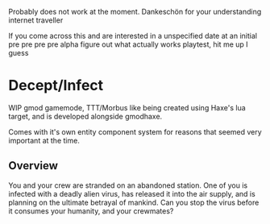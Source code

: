 Probably does not work at the moment. Dankeschön for your understanding internet traveller

If you come across this and are interested in a unspecified date at an initial pre pre pre pre alpha figure out what actually works playtest, hit me up I guess

# Decept/Infect

WIP gmod gamemode, TTT/Morbus like being created using Haxe's lua target, and is developed alongside gmodhaxe.

Comes with it's own entity component system for reasons that seemed very important at the time.

## Overview

You and your crew are stranded on an abandoned station. One of you is infected with a deadly alien virus, has released it into the air supply, and is planning on the ultimate betrayal of mankind. Can you stop the virus before it consumes your humanity, and your crewmates?

